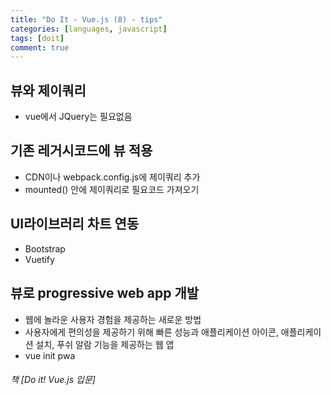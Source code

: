 ```yaml
---
title: "Do It - Vue.js (8) - tips"
categories: [languages, javascript]
tags: [doit]
comment: true
---
```


## 뷰와 제이쿼리

- vue에서 JQuery는 필요없음

## 기존 레거시코드에 뷰 적용

- CDN이나 webpack.config.js에 제이쿼리 추가
- mounted() 안에 제이쿼리로 필요코드 가져오기

## UI라이브러리 차트 연동

- Bootstrap
- Vuetify

## 뷰로 progressive web app 개발

- 웹에 놀라운 사용자 경험을 제공하는 새로운 방법
- 사용자에게 편의성을 제공하기 위해 빠른 성능과 애플리케이션 아이콘, 애플리케이션 설치, 푸쉬 알람 기능을 제공하는 웹 앱
- vue init pwa

###### 책 [Do it! Vue.js 입문]
